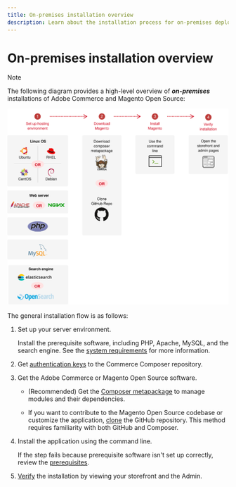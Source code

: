 ```yaml
---
title: On-premises installation overview
description: Learn about the installation process for on-premises deployments of Adobe Commerce and Magento Open Source.
---
```


# On-premises installation overview

>[!NOTE]
>
>The following diagram provides a high-level overview of _**on-premises**_ installations of Adobe Commerce and Magento Open Source:


![How installation works](../assets/installation/install-diagram-24.svg)

The general installation flow is as follows:

1. Set up your server environment.

   Install the prerequisite software, including PHP, Apache, MySQL, and the search engine. See the [system requirements](system-requirements.md) for more information.

1. Get [authentication keys](prerequisites/authentication-keys.md) to the Commerce Composer repository.

1. Get the Adobe Commerce or Magento Open Source software.

   *  (Recommended) Get the [Composer metapackage](composer.md) to manage modules and their dependencies.

   *  If you want to contribute to the Magento Open Source codebase or customize the application, [clone](https://developer.adobe.com/commerce/contributor/guides/install/clone-repository/) the GitHub repository. This method requires familiarity with both GitHub and Composer.

1. Install the application using the command line.

   If the step fails because prerequisite software isn't set up correctly, review the [prerequisites](prerequisites/overview.md).

1. [Verify](next-steps/verify.md) the installation by viewing your storefront and the Admin.

